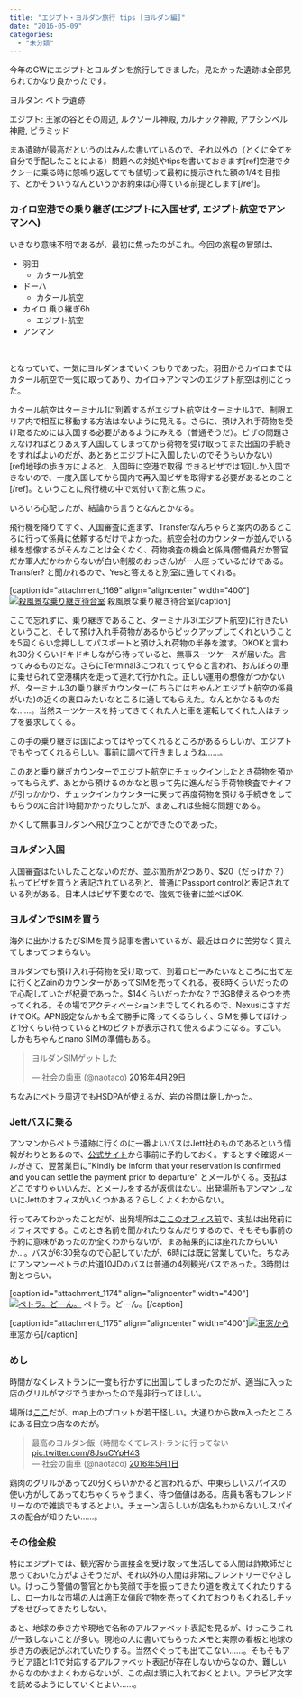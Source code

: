 ```yaml
---
title: "エジプト・ヨルダン旅行 tips [ヨルダン編]"
date: "2016-05-09"
categories: 
  - "未分類"
---
```


今年のGWにエジプトとヨルダンを旅行してきました。見たかった遺跡は全部見られてかなり良かったです。

ヨルダン: ペトラ遺跡

エジプト: 王家の谷とその周辺, ルクソール神殿, カルナック神殿, アブシンベル神殿, ピラミッド

まあ遺跡が最高だというのはみんな書いているので、それ以外の（とくに全てを自分で手配したことによる）問題への対処やtipsを書いておきます\[ref\]空港でタクシーに乗る時に怒鳴り返してでも値切って最初に提示された額の1/4を目指す、とかそういうなんというかお約束は心得ている前提とします\[/ref\]。

### カイロ空港での乗り継ぎ(エジプトに入国せず, エジプト航空でアンマンへ)

いきなり意味不明であるが、最初に焦ったのがこれ。今回の旅程の冒頭は、

- 羽田
    - カタール航空
- ドーハ
    - カタール航空
- カイロ 乗り継ぎ6h
    - エジプト航空
- アンマン

 

となっていて、一気にヨルダンまでいくつもりであった。羽田からカイロまではカタール航空で一気に取ってあり、カイロ→アンマンのエジプト航空は別にとった。

カタール航空はターミナル1に到着するがエジプト航空はターミナル3で、制限エリア内で相互に移動する方法はないように見える。さらに、預け入れ手荷物を受け取るためには入国する必要があるようにみえる（普通そうだ）。ビザの問題さえなければとりあえず入国してしまってから荷物を受け取ってまた出国の手続きをすればよいのだが、あとあとエジプトに入国したいのでそうもいかない）\[ref\]地球の歩き方によると、入国時に空港で取得 できるビザでは1回しか入国できないので、一度入国してから国内で再入国ビザを取得する必要があるとのこと\[/ref\]。ということに飛行機の中で気付いて割と焦った。

いろいろ心配したが、結論から言うとなんとかなる。

飛行機を降りてすぐ、入国審査に進まず、Transferなんちゃらと案内のあるところに行って係員に依頼するだけでよかった。航空会社のカウンターが並んでいる様を想像するがそんなことは全くなく、荷物検査の機会と係員(警備員だか警官だか軍人だかわからないが白い制服のおっさん)が一人座っているだけである。Transfer? と聞かれるので、Yesと答えると別室に通してくれる。

\[caption id="attachment\_1169" align="aligncenter" width="400"\][![殺風景な乗り継ぎ待合室](https://blog.naotaco.com/wp-content/uploads/2016/05/DSC02633-400x267.jpg)](https://blog.naotaco.com/wp-content/uploads/2016/05/DSC02633.jpg) 殺風景な乗り継ぎ待合室\[/caption\]

ここで忘れずに、乗り継ぎであること、ターミナル3(エジプト航空)に行きたいということ、そして預け入れ手荷物があるからピックアップしてくれということを5回くらい念押ししてパスポートと預け入れ荷物の半券を渡す。OKOKと言われ30分くらいドキドキしながら待っていると、無事スーツケースが届いた。言ってみるものだな。さらにTerminal3につれてってやると言われ、おんぼろの車に乗せられて空港構内を走って連れて行かれた。正しい運用の想像がつかないが、ターミナル3の乗り継ぎカウンター(こちらにはちゃんとエジプト航空の係員がいた)の近くの裏口みたいなところに通してもらえた。なんとかなるものだな……。当然スーツケースを持ってきてくれた人と車を運転してくれた人はチップを要求してくる。

この手の乗り継ぎは国によってはやってくれるところがあるらしいが、エジプトでもやってくれるらしい。事前に調べて行きましょうね……。

このあと乗り継ぎカウンターでエジプト航空にチェックインしたとき荷物を預かってもらえず、あとから預けるのかなと思って先に進んだら手荷物検査でナイフが引っかかり、チェックインカウンターに戻って再度荷物を預ける手続きをしてもらうのに合計1時間かかったりしたが、まあこれは些細な問題である。

かくして無事ヨルダンへ飛び立つことができたのであった。

### ヨルダン入国

入国審査はたいしたことないのだが、並ぶ箇所が2つあり、$20（だっけか？）払ってビザを買うと表記されている列と、普通にPassport controlと表記されている列がある。日本人はビザ不要なので、強気で後者に並べばOK.

### ヨルダンでSIMを買う

海外に出かけるたびSIMを買う記事を書いているが、最近はロクに苦労なく買えてしまってつまらない。

ヨルダンでも預け入れ手荷物を受け取って、到着ロビーみたいなところに出て左に行くとZainのカウンターがあってSIMを売ってくれる。夜8時くらいだったので心配していたが杞憂であった。$14くらいだったかな？で3GB使えるやつを売ってくれる。その場でアクティベーションまでしてくれるので、NexusにさすだけでOK。APN設定なんかも全て勝手に降ってくるらしく、SIMを挿してぼけっと1分くらい待っているとHのピクトが表示されて使えるようになる。すごい。しかもちゃんとnano SIMの準備もある。

<blockquote class="twitter-tweet" data-lang="ja"><p dir="ltr" lang="ja">ヨルダンSIMゲットした</p>— 社会の歯車 (@naotaco) <a href="https://twitter.com/naotaco/status/726102036568244224">2016年4月29日</a></blockquote>

<script src="//platform.twitter.com/widgets.js" async charset="utf-8"></script>

ちなみにペトラ周辺でもHSDPAが使えるが、岩の谷間は厳しかった。

### Jettバスに乗る

アンマンからペトラ遺跡に行くのに一番よいバスはJett社のものであるという情報がわりとあるので、[公式サイト](http://www.jett.com.jo/)から事前に予約しておく。するとすぐ確認メールがきて、翌営業日に"Kindly be inform that your reservation is confirmed and you can settle the payment prior to departure" とメールがくる。支払はどこですりゃいいんだ、とメールをするが返信はない。出発場所もアンマンしないにJettのオフィスがいくつかある？らしくよくわからない。

行ってみてわかったことだが、出発場所は[ここのオフィス前](https://www.google.co.jp/maps/place/JETT+Passenger+Transportation+Co/@31.9676398,35.9094931,16.11z/data=!4m5!3m4!1s0x0000000000000000:0x25320b161685967f!8m2!3d31.9667855!4d35.9100661?hl=ja)で、支払は出発前にオフィスでする。このとき名前を聞かれたりなんだりするので、そもそも事前の予約に意味があったのか全くわからないが、まあ結果的には座れたからいいか…。バスが6:30発なので心配していたが、6時には既に営業していた。ちなみにアンマンーペトラの片道10JDのバスは普通の4列観光バスであった。3時間は割とつらい。

\[caption id="attachment\_1174" align="aligncenter" width="400"\][![ペトラ。どーん。](https://blog.naotaco.com/wp-content/uploads/2016/05/DSC02701-400x267.jpg)](https://blog.naotaco.com/wp-content/uploads/2016/05/DSC02701.jpg) ペトラ。どーん。\[/caption\]

\[caption id="attachment\_1175" align="aligncenter" width="400"\][![車窓から](https://blog.naotaco.com/wp-content/uploads/2016/05/DSC02788-400x267.jpg)](https://blog.naotaco.com/wp-content/uploads/2016/05/DSC02788.jpg) 車窓から\[/caption\]

### めし

時間がなくレストランに一度も行かずに出国してしまったのだが、適当に入った店のグリルがマジでうまかったので是非行ってほしい。

場所は[ここ](https://www.google.co.jp/maps/place/Shawrma+Bashka/@31.9730926,35.9116872,15.56z/data=!4m5!3m4!1s0x0000000000000000:0xa96ef981f8c6d5f9!8m2!3d31.9693682!4d35.9154654?hl=ja)だが、map上のプロットが若干怪しい。大通りから数m入ったところにある目立つ店なのだが。

<blockquote class="twitter-tweet" data-lang="ja">最高のヨルダン飯（時間なくてレストランに行ってない <a href="https://t.co/8JsuCYpH43">pic.twitter.com/8JsuCYpH43</a><div></div>— 社会の歯車 (@naotaco) <a href="https://twitter.com/naotaco/status/726630202269392896">2016年5月1日</a></blockquote>

<script src="//platform.twitter.com/widgets.js" async charset="utf-8"></script>

鶏肉のグリルがあって20分くらいかかると言われるが、中東らしいスパイスの使い方がしてあってむちゃくちゃうまく、待つ価値はある。店員も客もフレンドリーなので雑談でもするとよい。チェーン店らしいが店名もわからないしスパイスの配合が知りたい……。

### その他全般

特にエジプトでは、観光客から直接金を受け取って生活してる人間は詐欺師だと思っておいた方がよさそうだが、それ以外の人間は非常にフレンドリーでやさしい。けっこう警備の警官とかも笑顔で手を振ってきたり道を教えてくれたりするし、ローカルな市場の人は適正な値段で物を売ってくれておつりもくれるしチップをせびってきたりしない。

あと、地球の歩き方や現地で名称のアルファベット表記を見るが、けっこうこれが一致しないことが多い。現地の人に書いてもらったメモと実際の看板と地球の歩き方の表記がぶれていたりする。当然ぐぐっても出てこない……。そもそもアラビア語と1:1で対応するアルファベット表記が存在しないからなのか、難しいからなのかはよくわからないが、この点は頭に入れておくとよい。アラビア文字を読めるようにしていくとよい……。

